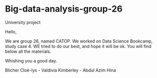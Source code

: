 # Big-data-analysis-group-26
University project

Hello, 

We are group 26, named CATOP. We worked on Data Science Bookcamp, study case 4. WE tried to do our best, and hope it will be ok.
You will find below all the materials.

Whishing you a good day. 

Blicher Cloé-lys - Valdivia Kimberley - Abdul Azim Hina
